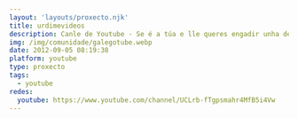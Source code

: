 ```yaml
---
layout: 'layouts/proxecto.njk'
title: urdimevideos
description: Canle de Youtube - Se é a túa e lle queres engadir unha descripción e etiquetas, ponte en contacto con nós.
img: /img/comunidade/galegotube.webp
date: 2012-09-05 08:19:38
platform: youtube
type: proxecto
tags:
  - youtube
redes:
  youtube: https://www.youtube.com/channel/UCLrb-fTgpsmahr4MfB5i4Vw
---
```



